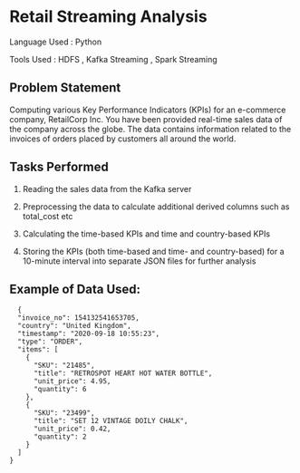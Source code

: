# Retail Streaming Analysis

Language Used : Python

Tools Used : HDFS , Kafka Streaming , Spark Streaming

## Problem Statement

 Computing various Key Performance Indicators (KPIs) for an e-commerce company, RetailCorp Inc. You have been provided real-time sales data of the company across the globe. The data contains information related to the invoices of orders placed by customers all around the world.

## Tasks Performed

 1. Reading the sales data from the Kafka server
 
 2. Preprocessing the data to calculate additional derived columns such as total_cost etc
 3. Calculating the time-based KPIs and time and country-based KPIs
 4. Storing the KPIs (both time-based and time- and country-based) for a 10-minute interval into separate JSON files for further analysis

## Example of Data Used:

```
  {
  "invoice_no": 154132541653705,
  "country": "United Kingdom",
  "timestamp": "2020-09-18 10:55:23",
  "type": "ORDER",
  "items": [
    {
      "SKU": "21485",
      "title": "RETROSPOT HEART HOT WATER BOTTLE",
      "unit_price": 4.95,
      "quantity": 6
    },
    {
      "SKU": "23499",
      "title": "SET 12 VINTAGE DOILY CHALK",
      "unit_price": 0.42,
      "quantity": 2
    }
  ]  
}
```
